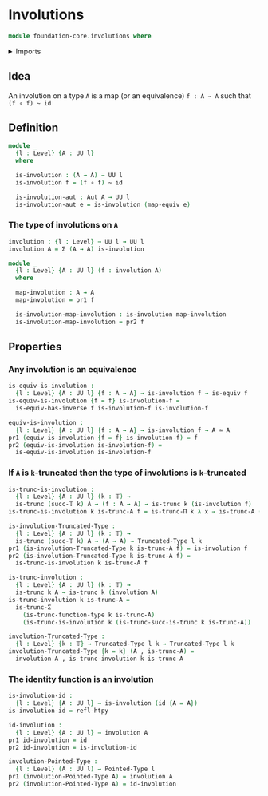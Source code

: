 # Involutions

```agda
module foundation-core.involutions where
```

<details><summary>Imports</summary>

```agda
open import foundation.automorphisms
open import foundation.dependent-pair-types
open import foundation.functions
open import foundation.universe-levels

open import foundation-core.equivalences
open import foundation-core.homotopies
open import foundation-core.truncated-types
open import foundation-core.truncation-levels

open import structured-types.pointed-types
```

</details>

## Idea

An involution on a type `A` is a map (or an equivalence) `f : A → A` such that
`(f ∘ f) ~ id`

## Definition

```agda
module _
  {l : Level} {A : UU l}
  where

  is-involution : (A → A) → UU l
  is-involution f = (f ∘ f) ~ id

  is-involution-aut : Aut A → UU l
  is-involution-aut e = is-involution (map-equiv e)
```

### The type of involutions on `A`

```agda
involution : {l : Level} → UU l → UU l
involution A = Σ (A → A) is-involution

module _
  {l : Level} {A : UU l} (f : involution A)
  where

  map-involution : A → A
  map-involution = pr1 f

  is-involution-map-involution : is-involution map-involution
  is-involution-map-involution = pr2 f
```

## Properties

### Any involution is an equivalence

```agda
is-equiv-is-involution :
  {l : Level} {A : UU l} {f : A → A} → is-involution f → is-equiv f
is-equiv-is-involution {f = f} is-involution-f =
  is-equiv-has-inverse f is-involution-f is-involution-f

equiv-is-involution :
  {l : Level} {A : UU l} {f : A → A} → is-involution f → A ≃ A
pr1 (equiv-is-involution {f = f} is-involution-f) = f
pr2 (equiv-is-involution is-involution-f) =
  is-equiv-is-involution is-involution-f
```

### If `A` is `k`-truncated then the type of involutions is `k`-truncated

```agda
is-trunc-is-involution :
  {l : Level} {A : UU l} (k : 𝕋) →
  is-trunc (succ-𝕋 k) A → (f : A → A) → is-trunc k (is-involution f)
is-trunc-is-involution k is-trunc-A f = is-trunc-Π k λ x → is-trunc-A (f(f x)) x

is-involution-Truncated-Type :
  {l : Level} {A : UU l} (k : 𝕋) →
  is-trunc (succ-𝕋 k) A → (A → A) → Truncated-Type l k
pr1 (is-involution-Truncated-Type k is-trunc-A f) = is-involution f
pr2 (is-involution-Truncated-Type k is-trunc-A f) =
  is-trunc-is-involution k is-trunc-A f

is-trunc-involution :
  {l : Level} {A : UU l} (k : 𝕋) →
  is-trunc k A → is-trunc k (involution A)
is-trunc-involution k is-trunc-A =
  is-trunc-Σ
    (is-trunc-function-type k is-trunc-A)
    (is-trunc-is-involution k (is-trunc-succ-is-trunc k is-trunc-A))

involution-Truncated-Type :
  {l : Level} {k : 𝕋} → Truncated-Type l k → Truncated-Type l k
involution-Truncated-Type {k = k} (A , is-trunc-A) =
  involution A , is-trunc-involution k is-trunc-A
```

### The identity function is an involution

```agda
is-involution-id :
  {l : Level} {A : UU l} → is-involution (id {A = A})
is-involution-id = refl-htpy

id-involution :
  {l : Level} {A : UU l} → involution A
pr1 id-involution = id
pr2 id-involution = is-involution-id

involution-Pointed-Type :
  {l : Level} (A : UU l) → Pointed-Type l
pr1 (involution-Pointed-Type A) = involution A
pr2 (involution-Pointed-Type A) = id-involution
```
